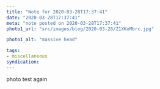 ```yaml
---
title: "Note for 2020-03-28T17:37:41"
date: "2020-03-28T17:37:41"
meta: "note posted on 2020-03-28T17:37:41"
photo1_url: "src/images/blog/2020-03-28/Z1XKoMbrc.jpg"

photo1_alt: "massive head"

tags:
- miscellaneous
syndication: 
---
```

photo test again
